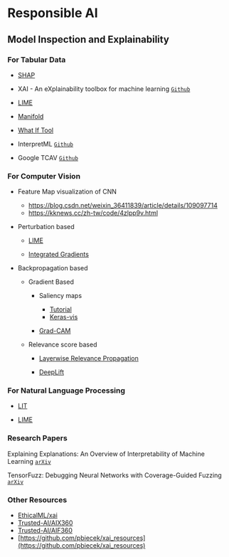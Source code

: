 # Responsible AI

## Model Inspection and Explainability

### For Tabular Data

* [SHAP]()

* XAI - An eXplainability toolbox for machine learning [`Github`](https://github.com/EthicalML/xai)

* [LIME](https://github.com/marcotcr/lime)

* [Manifold](https://github.com/uber/manifold#manifold)

* [What If Tool](https://pair-code.github.io/what-if-tool/)

* InterpretML [`Github`](https://github.com/interpretml/interpret)

* Google TCAV [`Github`](https://github.com/tensorflow/tcav)


### For Computer Vision

* Feature Map visualization of CNN
  * https://blog.csdn.net/weixin_36411839/article/details/109097714
  * https://kknews.cc/zh-tw/code/4zlpp9v.html

* Perturbation based 

  * [LIME](https://github.com/marcotcr/lime)
  
  * [Integrated Gradients]() 


* Backpropagation based
  
  * Gradient Based

    * Saliency maps
      * [Tutorial](https://www.kaggle.com/ernie55ernie/mnist-with-keras-visualization-and-saliency-map)
      * [Keras-vis](https://raghakot.github.io/keras-vis/)
  
    * [Grad-CAM]()
  
  * Relevance score based
    
    * [Layerwise Relevance Propagation]()

    * [DeepLift]()


### For Natural Language Processing

* [LIT]()

* [LIME](https://github.com/marcotcr/lime)




### Research Papers

Explaining Explanations: An Overview of Interpretability of Machine Learning [`arXiv`](https://arxiv.org/abs/1806.00069)

TensorFuzz: Debugging Neural Networks with Coverage-Guided Fuzzing [`arXiv`](https://arxiv.org/abs/1807.10875)

### Other Resources


* [EthicalML/xai](https://github.com/EthicalML/xai)
* [Trusted-AI/AIX360](https://github.com/Trusted-AI/AIX360)
* [Trusted-AI/AIF360](https://github.com/Trusted-AI/AIF360)
* [https://github.com/pbiecek/xai_resources](https://github.com/pbiecek/xai_resources)
